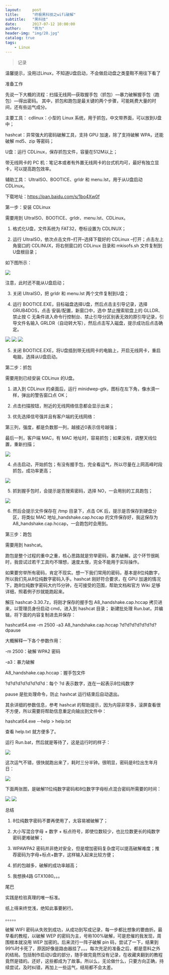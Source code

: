 ```yaml
---
layout:     post
title:      "终极黑科技之wifi破解"
subtitle:   "黑科技"
date:       2017-07-12 10:00:00
author:     "蒋为"
header-img: "img/20.jpg"
catalog: true
tags:
    - Linux
---
```

>记录

温馨提示，没用过Linux，不知道U盘启动，不会做启动盘之类童鞋不用往下看了

准备工作

先说一下大概的流程：扫描无线网—获取握手包（抓包）—暴力破解握手包（跑包）—得出密码。 其中，抓包和跑包是最关键的两个步骤，可能耗费大量的时间，还有些运气成分。

主要工具： cdlinux：小型的 Linux 系统，用于抓包，中文带界面，可以放到U盘中；

hashcat：异常强大的密码破解工具，支持 GPU 加速，除了支持破解 WPA，还能破解 md5、zip 等密码；

U盘：运行 CDLinux，保存抓包文件，容量在512M以上；

带无线网卡的 PC 机：笔记本或者有外置无线网卡的台式机均可，最好有独立显卡，可以提高跑包效率。

辅助工具： UltraISO、BOOTICE、grldr 和 menu.lst，用于从U盘启动 CDLinux。

下载地址：https://pan.baidu.com/s/1bo4Xw0f

第一步：安装 CDLinux

需要用到 UltraISO、BOOTICE、grldr、menu.lst、CDLinux。

1. 格式化U盘，文件系统为 FAT32，卷标设置为 CDLINUX；

2. 运行 UltraISO，依次点击文件–打开–选择下载好的 CDLinux –打开；点击左上角窗口的 CDLINUX，将右侧窗口的 CDLinux 目录和 mkisofs.sh 文件复制到U盘根目录；

如下图所示：

<img src="/img/articleImg/wifi1.png">




注意，此时还不能从U盘启动；

3. 关闭 UltraISO，把 grldr 和 menu.lst 两个文件复制到U盘；

4. 运行 BOOTICE.EXE，目标磁盘选择U盘，然后点击主引导记录，选择 GRUB4DOS，点击 安装/配置，新窗口中，选中 禁止搜索软盘上的 GLLDR、禁止按 C 无条件进入命令行控制台、禁止引导分区别表无效的原引导记录，引导文件名输入 GRLDR（自动转大写），然后点击写入磁盘，提示成功后点击确定。

<img src="/img/articleImg/wifi2.png">


<img src="/img/articleImg/wifi3.png">


<img src="/img/articleImg/wifi4.png">







5. 关闭 BOOTICE.EXE，将U盘插到带无线网卡的电脑上，开启无线网卡，重启电脑，选择从U盘启动。

第二步：抓包

需要用到已经安装 CDLinux 的U盘。

1. 进入到 CDLinux 的桌面后，运行 minidwep-gtk，图标在左下角，像水滴一样，弹出的警告窗口点 OK；

2. 点击扫描按钮，附近的无线网络信息都会显示出来；

3. 优先选择信号强并且有客户端的无线网络：

第三列，强度，都是负数那一列，越接近0表示信号越强；

最后一列，客户端 MAC，有 MAC 地址时，容易抓包；如果没有，调整天线位置，重新扫描；

<img src="/img/articleImg/wifi5.png">





4. 点击启动，开始抓包；有没有握手包，完全看运气，所以尽量在上网高峰时段抓包，成功率更高；




<img src="/img/articleImg/wifi6.png">


5. 抓到握手包时，会提示是否搜索密码，选择 NO，一会用别的工具跑包；

<img src="/img/articleImg/wifi7.jpg">





6. 然后会提示文件保存在 /tmp 目录下，点击 OK 后，提示是否保存到硬盘分区，将类似 MAC 地址_handshake.cap.hccap 的文件保存好，我这保存为 A8_handshake.cap.hccap，一会跑包时会用到。

第三步：跑包

需要用到 hashcat。

跑包是整个过程的重中之重，核心思路就是穷举密码，暴力破解。这个环节很耗时，我尝试过若干工具均不理想，速度太慢，完全不能用于实际操作。

如果要穷举所有密码，肯定不现实。想一下我们常用的密码，基本是8位纯数字，所以我们先从8位纯数字密码入手。hashcat 刚好符合要求，在 GPU 加速的情况下，跑8位纯数字密码大约15分钟，在可接受的范围，帮助文档和官方 Wiki 足够详细，照着例子抄就能跑起来。

解压 hashcat-3.30.7z，将刚才保存的握手包 A8_handshake.cap.hccap 拷贝进来，以管理员身份启动 cmd，进入到 hashcat 目录； 新建批处理 Run.bat，并编辑，将下面的内容复制进去并保存：

hashcat64.exe -m 2500 -a3 A8_handshake.cap.hccap ?d?d?d?d?d?d?d?dpause

大概解释一下各个参数作用：

-m 2500：破解 WPA2 密码

-a3：暴力破解

A8_handshake.cap.hccap：握手包文件

?d?d?d?d?d?d?d?d：每个 ?d 表示数字，连在一起表示8位纯数字

pause 是批处理命令，防止 hashcat 运行结束后自动退出。

其余详细的参数信息，参考 hashcat 的帮助提示，因为内容非常多，滚屏查看很不方便，所以需要将帮助信息重定向输出到文件中：

hashcat64.exe --help > help.txt

查看 help.txt 就方便多了。

运行 Run.bat，然后就是等待了，这是运行时的样子：

<img src="/img/articleImg/wifi8.png">





这次运气不错，很快就跑出来了，耗时三分半钟。很明显，密码是8位出生年月日：

<img src="/img/articleImg/wifi9.png">





下面两张图，是破解11位纯数字密码和8位数字字母标点混合密码所需要的时间：

<img src="/img/articleImg/wifi10.png">


<img src="/img/articleImg/wifi11.png">




总结

1. 8位纯数字密码不要再使用了，太容易被破解了；

2. 大小写混合字母 + 数字 + 标点符号，即使位数较少，也比位数更长的纯数字密码更难破解；

3. WPAWPA2 密码并非绝对安全，但是增加密码复杂度可以提高破解难度；推荐密码为字母+标点+数字，这样输入起来比较方便；

4. 抓的包越多，破解的成功率越高；

5. 我想换4路 GTX1080。。。

尾巴

实践是检验真理的唯一标准。

纸上得来终觉浅，绝知此事要躬行。

。。。。。

破解 WIFI 密码从失败到成功，从成功到写成记录，每一步都比想象的要曲折。最早看的教程，以破解 WEP 的密码为主，号称100%破解，可是悲催的我发现，周围根本就没用 WEP 加密的。后来流行一阵子破解 pin 码，尝试了一下，结果到99%时卡死了，原因好像是路由器挂了。。。每次充足的准备之后，都是意料之外的结局。包括制作启动U盘的部分，随手做完竟然没有记录，在收藏夹翻到的教程竟然是错的。还好，这些都成为了故事。所以么，无论做什么，只要方向正确，持续尝试，及时纠错，再加上一些运气，结局都不会太差。




